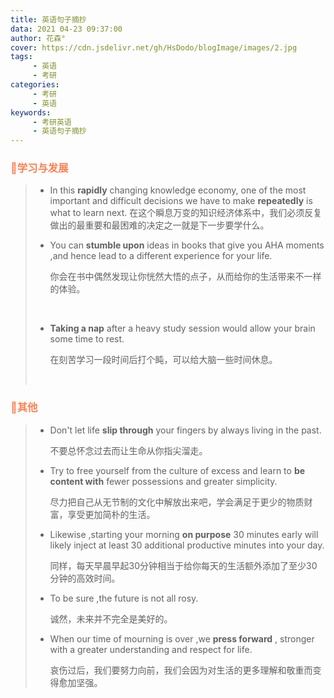 ```yaml
---
title: 英语句子摘抄
data: 2021 04-23 09:37:00
author: 花森°
cover: https://cdn.jsdelivr.net/gh/HsDodo/blogImage/images/2.jpg
tags: 
     - 英语
     - 考研
categories: 
	 - 考研
	 - 英语
keywords: 
     - 考研英语
     - 英语句子摘抄
---
```


### <font color='#ff7f50'>💫学习与发展</font>


 > - In this **rapidly** changing knowledge economy, one of the most important and difficult decisions we have to make **repeatedly** is what to learn next. 
 >    在这个瞬息万变的知识经济体系中，我们必须反复做出的最重要和最困难的决定之一就是下一步要学什么。
 >    
 >    
 >
 >
 > - You can **stumble upon** ideas in books that give you AHA moments ,and hence lead to a different experience for your life.
 >
 >   你会在书中偶然发现让你恍然大悟的点子，从而给你的生活带来不一样的体验。
 >
 >   ​																
 >
 > - **Taking a nap** after a heavy study session would allow your brain some time to rest.
 >
 >   在刻苦学习一段时间后打个盹，可以给大脑一些时间休息。
 >
 >   ​		

### <font color='#ff7f50'>💫其他</font>

> - Don't let life **slip through** your fingers by always living in the past.
>
>   不要总怀念过去而让生命从你指尖溜走。
>
> 
>
> - Try to free yourself  from the  culture of excess and learn to **be content with** fewer possessions and greater simplicity.
>
>   尽力把自己从无节制的文化中解放出来吧，学会满足于更少的物质财富，享受更加简朴的生活。
>
> 
>
> - Likewise ,starting your morning **on purpose** 30 minutes early will likely inject at least 30 additional productive minutes into your day.
>
>   同样，每天早晨早起30分钟相当于给你每天的生活额外添加了至少30分钟的高效时间。
>
> 
>
> - To be sure ,the future is not all rosy.
>
>   诚然，未来并不完全是美好的。
>   
>    
>   
> - When our time of mourning is over ,we **press forward** , stronger with a greater understanding and respect for life.
>
>   哀伤过后，我们要努力向前，我们会因为对生活的更多理解和敬重而变得愈加坚强。

